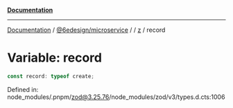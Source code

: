 [**Documentation**](../../../../../README.md)

***

[Documentation](../../../../../README.md) / [@6edesign/microservice](../../../README.md) / [](../../../README.md) / [z](../README.md) / record

# Variable: record

```ts
const record: typeof create;
```

Defined in: node\_modules/.pnpm/zod@3.25.76/node\_modules/zod/v3/types.d.cts:1006
